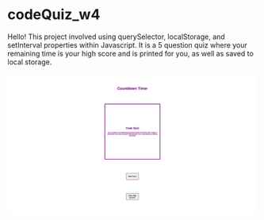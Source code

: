 # codeQuiz_w4

Hello! This project involved using querySelector, localStorage, and setInterval properties within Javascript. It is a 5 question quiz where your remaining time is your high score and is printed for you, as well as saved to local storage. 



![Here is a screenshot of my site.](./assets/codeQuiz.png)